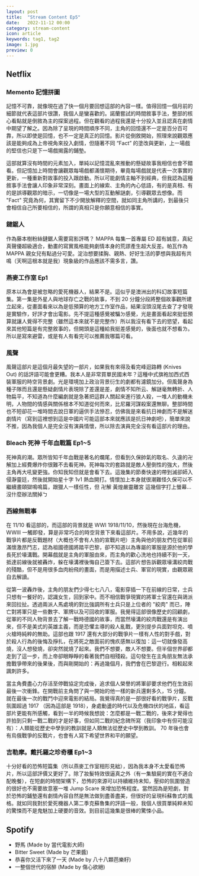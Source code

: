 ```yaml
---
layout: post
title:  "Stream Content Ep5"
date:   2022-11-12 00:00
category: stream-content
icon: article
keywords: tag1, tag2
image: 1.jpg
preview: 0
---
```

## Netflix

### Memento 記憶拼圖
記憶不可靠，就像現在過了快一個月要回想這部的內容一樣。值得回憶一個月前的細節就代表這部片很讚，我個人是蠻喜歡的。諾蘭嘗試的時間敘事手法，整部的核心看點就是倒敘為主的探案過程。但在觀看的過程我還是十分投入並且認真在劇情中期望了解之。因為除了呈現的時間順序不同，主角的回憶還不一定是百分百可靠，所以即使是回憶，也不一定是真正的回憶。影片從倒敘開始，照理來說觀眾應該是能夠成為上帝視角來投入劇情，但隨著不同 “Fact” 的塗改與更新，上一場戲的堅信也只是下一場戲揭露的鋪墊。

這部就算沒有時間的元素加入，單純以記憶混亂來推動的懸疑故事我相信也會不錯看。但記憶加上時間會讓觀眾每場戲都滿懷期待，畢竟每場戲就是代表一次事實的更新，一種重新對故事的投入跟啟動。所以可能劇情主軸不到經典，但我認為這種敘事手法會讓人印象非常深刻。畫面上的線索、主角的內心低語，有的是真相、有的是誤導觀眾的暗示，一切像是一場大型的互動解謎劇，引導觀眾去想像。而 "Fact" 究竟為何，其實留下不少開放解釋的空間，就如同主角所講的，到最後只會相信自己所要相信的，所謂的真相只是你願意相信的事實。

### 鏈鋸人
作為藤本樹粉絲鏈鋸人需要寫影評嗎？ MAPPA 每集一首專屬 ED 超有誠意，真紀真聲優超級適合，動畫的寫實風格能夠劇情本身的荒謬產生超大反差。帕瓦作為 MAPPA 親女兒有點過分可愛。淀治想要揉胸、親熱、好好生活的夢想與我超有共鳴（天啊這根本就是我）現象級的作品應該不需多言，讚。

### 燕麥工作室 Ep1
原本以為會是被忽略的愛死機器人，結果不是。這似乎是澳洲出的科幻故事短篇集。第一集是外星人與地球存亡之戰的故事，不到 20 分鐘分段將整個故事觀所建立起來，從畫面看來以為是低預算的地方工作室作品，結果沒頭沒尾去查了才發現是實驗作，好評才會出電影。先不提這種感覺被騙ㄉ感覺，光是畫面看起來挺低預算就讓人覺得不完整（雖然這本來就不是完整作）所以我沒有看下去的慾望，看起來其他短篇是有完整敘事的，但開頭是這種給我挺差感覺的，後面也就不想看ㄌ。所以是寫來避雷，或是有人有看完可以推薦我哪篇可看。

### 風聲
風聲這部片是這個月最失望的一部片，如果我有來得及看完峰迴路轉 (Knives Out) 的話評語可能會更糟。我本人是非常買單民國末年？這種中式旗袍加西式西裝軍服的時空背景劇。光是環境加上政治背景衍生的劇都有濾鏡加分。但風聲身為種子隊而且還是懸疑劇情片表現除了差還是差，劇情不知所云、解謎毫無轉折、人物扁平，不知道為什麼編劇就是急著把這群人關起來進行狼人殺，一堆人的動機未明，人物間的情感與關係根本不知道從何而來，比尼羅河謀殺案還無聊。整部時間也不短卻花一堆時間去說日軍的逼供手法慘忍，仿佛我是來看抗日神劇而不是解迷劇情片（寫到這裡想到這是中國片可能這部本來就應該是抗日神劇吧），簡單來說不推，因為我個人是完全沒有演員情懷，所以除去演員完全沒有看這部片的理由。

### Bleach 死神 千年血戰篇 Ep1~5
死神真的潮。眾所皆知千年血戰是著名的爛尾，但看到久保帥氣的取名、久違的卍解加上經費爆炸你很難不去看死神。死神每次的套路就是敵人壓倒性的強大，然後主角再大吼變更強。你知我知但就是會看下去。這幾集的節奏快速的帶到滅卻師入侵瀞靈廷，然後就開始星十字 1v1 熱血開打。情懷加上本身就很潮難怪久保可以不繼續畫頤獄鳴鳴篇，跟獵人一樣任性，但 卍解 黃煌嚴靈離宮 這幾個字打上螢幕...沒什麼辦法關掉ㄅ

### 西線無戰事
在 11/10 看這部的，而這部的背景就是 WWI 1918/11/10，然後現在台海危機，WWIII 一觸即發，算是非常巧合的時空背景下來看這部片。不用多說，近幾年的戰爭片都是反戰題材（大概也不會有人拍的宣戰片吧）主角與他的朋友們在從軍前滿懷激昂鬥志，認為祖國德國將踏平巴黎，卻不知道以為專屬的軍服是源於他的學長死於壕溝戰。開幕戲就是主角的軍服由來，而主角的歡心洗地也持續不到一天，抵達前線後就被轟炸，躲在壕溝裡後悔自己簽下去。這部片想告訴觀眾壕溝絞肉戰的殘酷，但不是用很多血肉紛飛的畫面，而是用描述士兵、軍官的現實，由觀眾親自去解讀。

從第一波轟炸後，主角的朋友們少得七七八八，電影穿插一下在前線的日常，士兵只想有一餐好的，認識女生，回到家中。而不相信戰爭現實的將軍士官還在與鴿派來回拉扯。透過兩派人馬處境的對比強調所有士兵只是上位者的 "絞肉" 而已，陣亡對將軍只是一些數字、軍牌以及可回收的軍服。我覺得這部很像歷史的回顧劇，從軍的不同人物背景去了解一戰時德國的故事，而當然壕溝的絞肉戰還是有演出來，但不是美式的英雄主義，而是恐懼主導的殺人亂戰，更別提步兵面對坦克、噴火槍時純粹的無助。這部也跟 1917 還有大部分的戰爭片一樣有人性的對手戲，對於殺人行為的後悔及掙扎，在將死之敵面前的愧疚感無以復加：這一切就像發高燒，沒人想發燒，卻突然就燒了起來。我們不想要，敵人不想要。但半個世界卻都走到了這一步，而上帝卻眼睜睜的看著我們自相殘殺。這句發生在主角朋友無法承擔戰爭帶來的後果後，而與剛開始的：再過幾個月，我們會在巴黎遊行。相較起來諷刺許多。

當主角費盡心力存活至停戰協定完成後，追求個人榮譽的將軍卻要求他們在生效前最後一次衝鋒。在開戰前主角問了與一開始的他一樣的新兵還剩多久，15 分鐘。就在最後一次的戰鬥中迎來電影的結局。我覺得真的是一部很好看的戰爭片，反戰氛圍超過 1917 （因為這部是 1918），身處動盪的時代以及危機四伏的地區，看這部片更能有所感觸，看到一半的時候我想說：怎麼都是一戰二戰的，後來才覺得也許拍到只剩一戰二戰的才是好事，但如同二戰的紀念碑所寫（我印象中有但可能沒有）：人類能從歷史中學到的教訓就是人類無法從歷史中學到教訓。 70 年後也會有烏俄戰爭的反戰片，也會有人寫下希望世界和平的願望。

### 吉勒摩。戴托羅之珍奇櫃 Ep1~3
十分好看的恐怖短篇集（所以燕麥工作室相形見絀），因為我本身不太愛看恐怖片，所以這部評價又更好了。除了妝髮特效很逼真之外（有一集驗屍的實在不適合配晚餐），在短劇的時間架構下，恐怖的來源可以持續維持未知，壓抑的氛圍營造的很好也不需要故意塞一堆 Jump Scare 來增加恐怖程度。當然因為是短劇，對於恐怖的鋪墊還有劇情內容自然是無法做到盡善盡美，但很好的呈現科蘇魯式的風格。就如同我對於愛死機器人第二季克蘇魯集的評語一般，我個人很買單純粹未知的驚悚而不是鬼魅加上硬要的音效。到目前這幾集是很棒的驚悚小品。

## Spotify
* 野馬 (Made by 當代電影大師)
* Bitter Sweet (Made by 芒果醬)
* 恭喜你又活下來了一天 (Made by 八十八顆芭樂籽)
* 一整個世代的宿醉 (Made by 傷心欲絕)